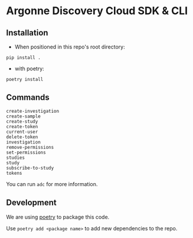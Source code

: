 # Argonne Discovery Cloud SDK & CLI

## Installation

* When positioned in this repo's root directory:
```
pip install .
```

* with poetry:
```
poetry install
```

## Commands
```
create-investigation
create-sample
create-study
create-token
current-user
delete-token
investigation
remove-permissions
set-permissions
studies
study
subscribe-to-study
tokens
```
You can run `adc` for more information.

## Development
We are using [poetry](https://python-poetry.org/) to package this code.

Use `poetry add <package name>` to add new dependencies to the repo.
